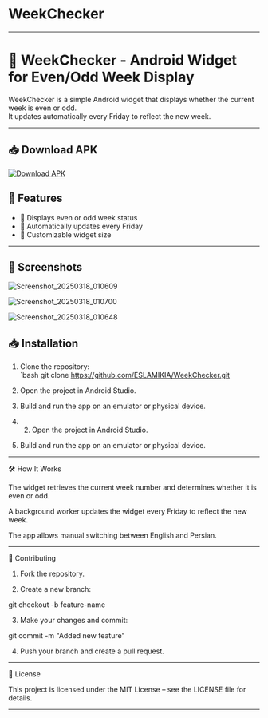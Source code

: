 # WeekChecker
---
# 📅 WeekChecker - Android Widget for Even/Odd Week Display

WeekChecker is a simple Android widget that displays whether the current week is even or odd.  
It updates automatically every Friday to reflect the new week.

---

📥 Download APK
----------------------------------------------------------
[![Download APK](https://img.shields.io/badge/Download-APK-blue.svg)](https://github.com/ESLAMIKIA/WeekChecker-APK/releases/download/WeekCheckerV1/app-debug.apk)

## 🚀 Features

- 📆 Displays even or odd week status  
- 🔄 Automatically updates every Friday  
- 🎨 Customizable widget size
---
📸 Screenshots
----------------------------------------------------------------------------

![Screenshot_20250318_010609](https://github.com/user-attachments/assets/46380ae5-c35e-4eed-afa1-e728d151cd8e)

![Screenshot_20250318_010700](https://github.com/user-attachments/assets/c61a7ae2-1cfc-4062-9bfa-318141b3616a)

![Screenshot_20250318_010648](https://github.com/user-attachments/assets/0d174bde-f429-4898-a8c6-bd4887fd091a)

## 📥 Installation

1. Clone the repository:  
   `bash
   git clone https://github.com/ESLAMIKIA/WeekChecker.git

2. Open the project in Android Studio.

3. Build and run the app on an emulator or physical device.

4. 2. Open the project in Android Studio.

3. Build and run the app on an emulator or physical device.

---

🛠 How It Works

The widget retrieves the current week number and determines whether it is even or odd.

A background worker updates the widget every Friday to reflect the new week.

The app allows manual switching between English and Persian.



---

🤝 Contributing

1. Fork the repository.

2. Create a new branch:

git checkout -b feature-name

3. Make your changes and commit:

git commit -m "Added new feature"

4. Push your branch and create a pull request.

---

📜 License

This project is licensed under the MIT License – see the LICENSE file for details.


---




